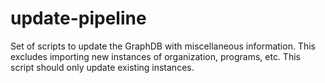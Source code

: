 # update-pipeline
Set of scripts to update the GraphDB with miscellaneous information. This excludes importing new instances of organization, programs, etc. This script should only update existing instances. 
